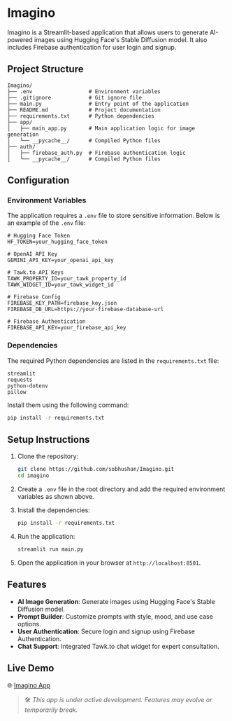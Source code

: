 # Imagino

Imagino is a Streamlit-based application that allows users to generate AI-powered images using Hugging Face's Stable Diffusion model. It also includes Firebase authentication for user login and signup.

## Project Structure

```
Imagino/
├── .env                  # Environment variables
├── .gitignore            # Git ignore file
├── main.py               # Entry point of the application
├── README.md             # Project documentation
├── requirements.txt      # Python dependencies
├── app/
│   ├── main_app.py       # Main application logic for image generation
│   └── __pycache__/      # Compiled Python files
├── auth/
│   ├── firebase_auth.py  # Firebase authentication logic
│   └── __pycache__/      # Compiled Python files
```

## Configuration

### Environment Variables

The application requires a `.env` file to store sensitive information. Below is an example of the `.env` file:

```plaintext
# Hugging Face Token
HF_TOKEN=your_hugging_face_token

# OpenAI API Key
GEMINI_API_KEY=your_openai_api_key

# Tawk.to API Keys
TAWK_PROPERTY_ID=your_tawk_property_id
TAWK_WIDGET_ID=your_tawk_widget_id

# Firebase Config
FIREBASE_KEY_PATH=firebase_key.json
FIREBASE_DB_URL=https://your-firebase-database-url

# Firebase Authentication
FIREBASE_API_KEY=your_firebase_api_key
```

### Dependencies

The required Python dependencies are listed in the `requirements.txt` file:

```plaintext
streamlit
requests
python-dotenv
pillow
```

Install them using the following command:

```bash
pip install -r requirements.txt
```

## Setup Instructions

1. Clone the repository:

   ```bash
   git clone https://github.com/sobhushan/Imagino.git
   cd imagino
   ```

2. Create a `.env` file in the root directory and add the required environment variables as shown above.

3. Install the dependencies:

   ```bash
   pip install -r requirements.txt
   ```

4. Run the application:

   ```bash
   streamlit run main.py
   ```

5. Open the application in your browser at `http://localhost:8501`.

## Features

- **AI Image Generation**: Generate images using Hugging Face's Stable Diffusion model.
- **Prompt Builder**: Customize prompts with style, mood, and use case options.
- **User Authentication**: Secure login and signup using Firebase Authentication.
- **Chat Support**: Integrated Tawk.to chat widget for expert consultation.

##  Live Demo
🌐 [Imagino App](https://imagino-image-gen-2025.streamlit.app/)

> 🛠️ _This app is under active development. Features may evolve or temporarily break._

